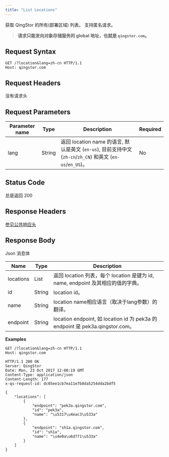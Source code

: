 ```yaml
---
title: "List Locations"
---
```



获取 QingStor 的所有(部署区域) 列表。
支持匿名请求。

> **请求只能发向对象存储服务的 global 地址，也就是 `qingstor.com`。**

## Request Syntax

```http
GET /?location&lang=zh-cn HTTP/1.1
Host: qingstor.com
```

## Request Headers

没有请求头

## Request Parameters

| Parameter name | Type | Description | Required |
| - | - | - | - |
| lang | String | 返回 location name 的语言, 默认是英文 (`en-us`), 目前支持中文 (`zh-cn`/`zh_CN`) 和英文 (`en-us`/`en_US`)。| No |

## Status Code

总是返回 200

## Response Headers

[参见公共响应头](../../common_header#响应头字段-request-header)

## Response Body

Json 消息体

| Name | Type | Description |
| - | - | - |
| locations | List | 返回 location 列表，每个 location 是键为 id, name, endpoint 及其相应的值的字典。|
| id | String | location id。 |
| name | String | location name相应语言（取决于lang参数）的翻译。|
| endpoint | String | location endpoint, 如 location id 为 pek3a 的 endpoint 是 pek3a.qingstor.com。 |

**Examples**

```http
GET /?location&lang=zh-cn HTTP/1.1
Host: qingstor.com
```

```http
HTTP/1.1 200 OK
Server: QingStor
Date: Mon, 23 Oct 2017 12:08:19 GMT
Content-Type: application/json
Content-Length: 177
x-qs-request-id: dc05ee1cb7ea11e7b8da5254dda2bdf5

{
    "locations": [
        {
            "endpoint": "pek3a.qingstor.com",
            "id": "pek3a",
            "name": "\u5317\u4eac3\u533a"
        },
        {
            "endpoint": "sh1a.qingstor.com",
            "id": "sh1a",
            "name": "\u4e0a\u6d771\u533a"
        }
    ]
}
```
